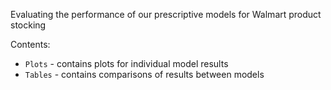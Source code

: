 Evaluating the performance of our prescriptive models for Walmart product stocking

Contents:
* `Plots` - contains plots for individual model results
* `Tables` - contains comparisons of results between models
